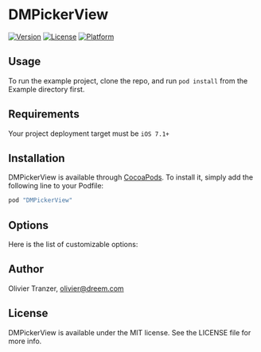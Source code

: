 # DMPickerView

[![Version](https://img.shields.io/cocoapods/v/DMPickerView.svg?style=flat)](http://cocoapods.org/pods/DMPickerView)
[![License](https://img.shields.io/cocoapods/l/DMPickerView.svg?style=flat)](http://cocoapods.org/pods/DMPickerView)
[![Platform](https://img.shields.io/cocoapods/p/DMPickerView.svg?style=flat)](http://cocoapods.org/pods/DMPickerView)

## Usage

To run the example project, clone the repo, and run `pod install` from the Example directory first.

## Requirements

Your project deployment target must be `iOS 7.1+`

## Installation

DMPickerView is available through [CocoaPods](http://cocoapods.org). To install
it, simply add the following line to your Podfile:

```ruby
pod "DMPickerView"
```
## Options

Here is the list of customizable options:


## Author

Olivier Tranzer, olivier@dreem.com

## License

DMPickerView is available under the MIT license. See the LICENSE file for more info.
